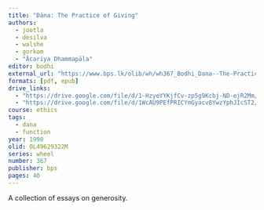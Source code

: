 ```yaml
---
title: "Dāna: The Practice of Giving"
authors:
  - jootla
  - desilva
  - walshe
  - gorkom
  - "Ācariya Dhammapāla"
editor: bodhi
external_url: "https://www.bps.lk/olib/wh/wh367_Bodhi_Dana--The-Practice-of-Giving.html"
formats: [pdf, epub]
drive_links:
  - "https://drive.google.com/file/d/1-HzyeYYKjfCv-zp5g9Kcbj-ND-ejR2Mm/view?usp=drivesdk"
  - "https://drive.google.com/file/d/1WcAU9PEfPRICYmGyacv8YwzYphJIcST2/view?usp=drivesdk"
course: ethics
tags:
  - dana
  - function
year: 1990
olid: OL49629322M
series: wheel
number: 367
publisher: bps
pages: 40
---
```


A collection of essays on generosity.

